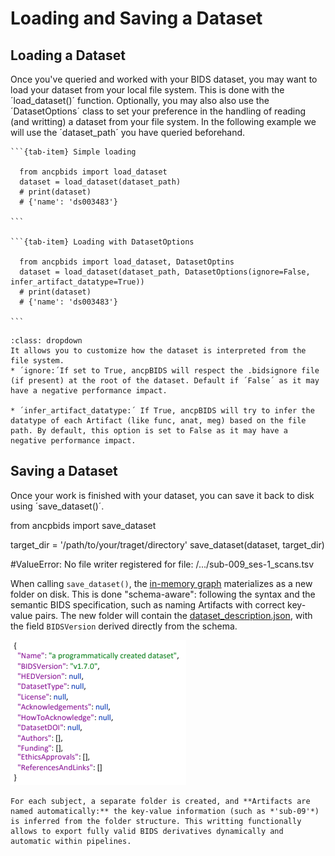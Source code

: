 # Loading and Saving a Dataset

## Loading a Dataset

Once you've queried and worked with your BIDS dataset, you may want to load your dataset from your local file system. This is done with the ´load_dataset()´ function. Optionally, you may also  also use the ´DatasetOptions´ class to set your preference in the handling of reading (and writting) a dataset from your file system. In the following example we will use the ´dataset_path´ you have queried beforehand.

````{tab-set}
```{tab-item} Simple loading

  from ancpbids import load_dataset
  dataset = load_dataset(dataset_path)
  # print(dataset)
  # {'name': 'ds003483'}

```

```{tab-item} Loading with DatasetOptions

  from ancpbids import load_dataset, DatasetOptins
  dataset = load_dataset(dataset_path, DatasetOptions(ignore=False, infer_artifact_datatype=True))
  # print(dataset)
  # {'name': 'ds003483'}

```
````




```{admonition} DatasetOptions:
:class: dropdown
It allows you to customize how the dataset is interpreted from the file system.
* ´ignore:´If set to True, ancpBIDS will respect the .bidsignore file (if present) at the root of the dataset. Default if ´False´ as it may have a negative performance impact.

* ´infer_artifact_datatype:´ If True, ancpBIDS will try to infer the datatype of each Artifact (like func, anat, meg) based on the file path. By default, this option is set to False as it may have a negative performance impact.

```



## Saving a Dataset
Once your work is finished with your dataset, you can save it back to disk using ´save_dataset()´. 


  from ancpbids import save_dataset

  target_dir = '/path/to/your/traget/directory'
  save_dataset(dataset, target_dir)

  #ValueError: No file writer registered for file: /.../sub-009_ses-1_scans.tsv


When calling `save_dataset()`, the [in-memory graph](https://ancplaboldenburg.github.io/ancpbids_documentation/extra/inmemory.html) materializes as a new folder on disk. This is done "schema-aware": following the syntax and the semantic BIDS specification, such as naming Artifacts with correct key-value pairs. The new folder will contain the [dataset_description.json](https://alexisbaxman.github.io/ancpbids_documentation/extra/inmemory.html#the-model-of-a-bids-dataset), with the field `BIDSVersion` derived directly from the schema.

![dataset_description_json](../static/dataset_description_json.png)



```{note}
For each subject, a separate folder is created, and **Artifacts are named automatically:** the key-value information (such as *'sub-09'*) is inferred from the folder structure. This writting functionally allows to export fully valid BIDS derivatives dynamically and automatic within pipelines. 

```




